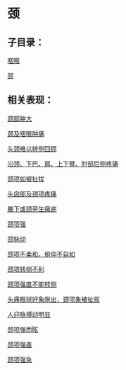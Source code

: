 # 颈## 子目录：[咽喉](https://www.gmzyjc.com/read/biaoxian/cat_咽喉.md)[颔](https://www.gmzyjc.com/read/biaoxian/cat_颔.md)## 相关表现： [颈部肿大](https://www.gmzyjc.com/search/result?wd=颈部肿大)[颈及咽喉肿痛](https://www.gmzyjc.com/search/result?wd=颈及咽喉肿痛)[头颈难以转侧回顾](https://www.gmzyjc.com/search/result?wd=头颈难以转侧回顾)[沿颈、下巴、肩、上下臂、肘部后侧疼痛](https://www.gmzyjc.com/search/result?wd=沿颈、下巴、肩、上下臂、肘部后侧疼痛)[颈项如被扯拔](https://www.gmzyjc.com/search/result?wd=颈项如被扯拔)[头囟部及颈项疼痛](https://www.gmzyjc.com/search/result?wd=头囟部及颈项疼痛)[腋下或颈旁生瘰疬](https://www.gmzyjc.com/search/result?wd=腋下或颈旁生瘰疬)[颈项强](https://www.gmzyjc.com/search/result?wd=颈项强)[颈脉动](https://www.gmzyjc.com/search/result?wd=颈脉动)[颈项不柔和，俯仰不自如](https://www.gmzyjc.com/search/result?wd=颈项不柔和，俯仰不自如)[颈项转侧不利](https://www.gmzyjc.com/search/result?wd=颈项转侧不利)[颈项强直不能转侧](https://www.gmzyjc.com/search/result?wd=颈项强直不能转侧)[头痛眼球好象脱出，颈项象被扯拔](https://www.gmzyjc.com/search/result?wd=头痛眼球好象脱出，颈项象被扯拔)[人迎脉搏动明显](https://www.gmzyjc.com/search/result?wd=人迎脉搏动明显)[颈项强而眩](https://www.gmzyjc.com/search/result?wd=颈项强而眩)[颈项强直](https://www.gmzyjc.com/search/result?wd=颈项强直)[颈项强急](https://www.gmzyjc.com/search/result?wd=颈项强急)